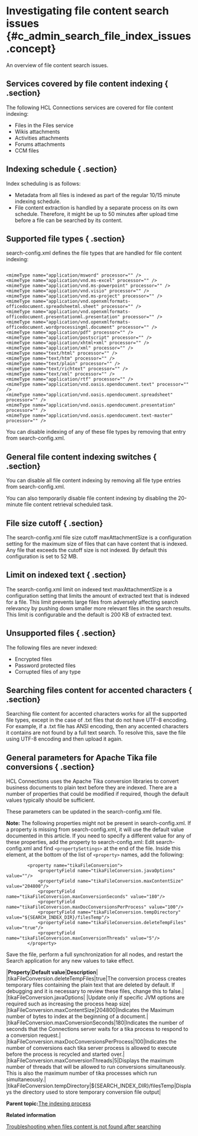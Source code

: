 # Investigating file content search issues {#c_admin_search_file_index_issues .concept}

An overview of file content search issues.

## Services covered by file content indexing { .section}

The following HCL Connections services are covered for file content indexing:

-   Files in the Files service
-   Wikis attachments
-   Activities attachments
-   Forums attachments
-   CCM files

## Indexing schedule { .section}

Index scheduling is as follows:

-   Metadata from all files is indexed as part of the regular 10/15 minute indexing schedule.
-   File content extraction is handled by a separate process on its own schedule. Therefore, it might be up to 50 minutes after upload time before a file can be searched by its content.

## Supported file types { .section}

search-config.xml defines the file types that are handled for file content indexing:

```
 
<mimeType name="application/msword" processor="" />  
<mimeType name="application/vnd.ms-excel" processor="" />  
<mimeType name="application/vnd.ms-powerpoint" processor="" />  
<mimeType name="application/vnd.visio" processor="" />
<mimeType name="application/vnd.ms-project" processor="" />  
<mimeType name="application/vnd.openxmlformats-officedocument.spreadsheetml.sheet" processor="" />  
<mimeType name="application/vnd.openxmlformats-officedocument.presentationml.presentation" processor="" />  
<mimeType name="application/vnd.openxmlformats-officedocument.wordprocessingml.document" processor="" />  
<mimeType name="application/pdf" processor="" /> 
<mimeType name="application/postscript" processor="" />
<mimeType name="application/xhtml+xml" processor="" /> 
<mimeType name="application/xml" processor="" />
<mimeType name="text/html" processor="" />  
<mimeType name="text/htm" processor="" />  
<mimeType name="text/plain" processor="" />  
<mimeType name="text/richtext" processor="" />  
<mimeType name="text/xml" processor="" />  
<mimeType name="application/rtf" processor="" />  
<mimeType name="application/vnd.oasis.opendocument.text" processor="" />  
<mimeType name="application/vnd.oasis.opendocument.spreadsheet" processor="" />  
<mimeType name="application/vnd.oasis.opendocument.presentation" processor="" />  
<mimeType name="application/vnd.oasis.opendocument.text-master" processor="" />  
```

You can disable indexing of any of these file types by removing that entry from search-config.xml.

## General file content indexing switches { .section}

You can disable all file content indexing by removing all file type entries from search-config.xml.

You can also temporarily disable file content indexing by disabling the 20-minute file content retrieval scheduled task.

## File size cutoff { .section}

The search-config.xml file size cutoff maxAttachmentSize is a configuration setting for the maximum size of files that can have content that is indexed. Any file that exceeds the cutoff size is not indexed. By default this configuration is set to 52 MB.

## Limit on indexed text { .section}

The search-config.xml limit on indexed text maxAttachmentSize is a configuration setting that limits the amount of extracted text that is indexed for a file. This limit prevents large files from adversely affecting search relevancy by pushing down smaller more relevant files in the search results. This limit is configurable and the default is 200 KB of extracted text.

## Unsupported files { .section}

The following files are never indexed:

-   Encrypted files
-   Password protected files
-   Corrupted files of any type

## Searching files content for accented characters { .section}

Searching file content for accented characters works for all the supported file types, except in the case of .txt files that do not have UTF-8 encoding. For example, if a .txt file has ANSI encoding, then any accented characters it contains are not found by a full text search. To resolve this, save the file using UTF-8 encoding and then upload it again.

## **General parameters for Apache Tika file conversions** { .section}

HCL Connections uses the Apache Tika conversion libraries to convert business documents to plain text before they are indexed. There are a number of properties that could be modified if required, though the default values typically should be sufficient.

These parameters can be updated in the search-config.xml file.

**Note:** The following properties might not be present in search-config.xml. If a property is missing from search-config.xml, it will use the default value documented in this article. If you need to specify a different value for any of these properties, add the property to search-config.xml: Edit search-config.xml and find `<propertySettings>` at the end of the file. Inside this element, at the bottom of the list of `<property>` names, add the following:

``` {#codeblock_v2m_fqq_55b}
        <property name="tikaFileConversion">
            <propertyField name="tikaFileConversion.javaOptions" value=""/>
            <propertyField name="tikaFileConversion.maxContentSize" value="204800"/>
            <propertyField name="tikaFileConversion.maxConversionSeconds" value="180"/>
            <propertyField name="tikaFileConversion.maxDocConversionsPerProcess" value="100"/>
            <propertyField name="tikaFileConversion.tempDirectory" value="${SEARCH_INDEX_DIR}/filesTemp"/>
            <propertyField name="tikaFileConversion.deleteTempFiles" value="true"/>
            <propertyField name="tikaFileConversion.maxConversionThreads" value="5"/>
        </property>		
```

Save the file, perform a full synchronization for all nodes, and restart the Search application for any new values to take effect.

|**Property**|**Default value**|**Description**|
|tikaFileConversion.deleteTempFiles|true|The conversion process creates temporary files containing the plain text that are deleted by default. If debugging and it is necessary to review these files, change this to false.|
|tikaFileConversion.javaOptions| |Update only if specific JVM options are required such as increasing the process heap size|
|tikaFileConversion.maxContentSize|204800|Indicates the Maximum number of bytes to index at the beginning of a document.|
|tikaFileConversion.maxConversionSeconds|180|Indicates the number of seconds that the Connections server waits for a tika process to respond to a conversion request.|
|tikaFileConversion.maxDocConversionsPerProcess|100|Indicates the number of conversions each tika server process is allowed to execute before the process is recycled and started over.|
|tikaFileConversion.maxConversionThreads|5|Displays the maximum number of threads that will be allowed to run conversions simultaneously. This is also the maximum number of tika processes which run simultaneously.|
|tikaFileConversion.tempDirectory|$\{SEARCH\_INDEX\_DIR\}/filesTemp|Displays the directory used to store temporary conversion file output|

**Parent topic:**[The indexing process](../admin/c_admin_search_index_process.md)

**Related information**  


[Troubleshooting when files content is not found after searching](../troubleshoot/t_ts_missing_files_content_after_search.md)

